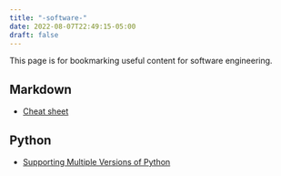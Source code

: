 ```yaml
---
title: "-software-"
date: 2022-08-07T22:49:15-05:00
draft: false
---
```


This page is for bookmarking useful content for software engineering.

## Markdown
- [Cheat sheet](https://www.markdownguide.org/cheat-sheet/)

## Python

- [Supporting Multiple Versions of Python](https://github.com/pyenv/pyenv)
